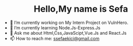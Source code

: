 <h1 align='center'>Hello,My name is Sefa</h1>

- 🔭 I’m currently working on My Intern Project on VulnHero.
- 🌱 I’m currently learning Node.Js-Express.Js
- 💬 Ask me about Html,Css,JavaScipt,Vue.Js and React.Js 
- 📫 How to reach me: ssefaekici@gmail.com

